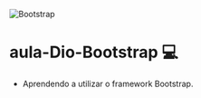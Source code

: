 ![Bootstrap](https://img.shields.io/badge/bootstrap-%23563D7C.svg?style=for-the-badge&logo=bootstrap&logoColor=white)

# aula-Dio-Bootstrap :computer:
- Aprendendo a utilizar  o framework Bootstrap.